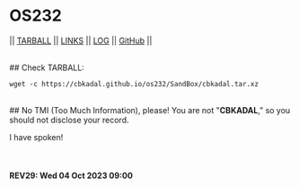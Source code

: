 # OS232

|| [TARBALL](SandBox/cbkadal.tar.xz) || [LINKS](LINKS/) || [LOG](TXT/mylog.txt) || [GitHub](https://github.com/cbkadal/os232/) ||

<br>
## Check TARBALL:

```
wget -c https://cbkadal.github.io/os232/SandBox/cbkadal.tar.xz

```

<br>
## No TMI (Too Much Information), please! 
You are not "<b>CBKADAL</b>," so you should not disclose your record.

I have spoken!

<br><b>
#### REV29: Wed 04 Oct 2023 09:00
<br>
